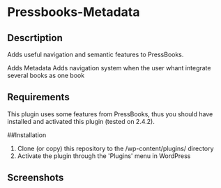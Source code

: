 # Pressbooks-Metadata

## Descrtiption
Adds useful navigation and semantic features to PressBooks.

Adds Metadata
Adds navigation system when the user whant integrate several books as one book

## Requirements

This plugin uses some features from PressBooks, thus you should have installed and activated this plugin (tested on 2.4.2).

##Installation

1. Clone (or copy) this repository to the /wp-content/plugins/ directory
1. Activate the plugin through the 'Plugins' menu in WordPress

## Screenshots


